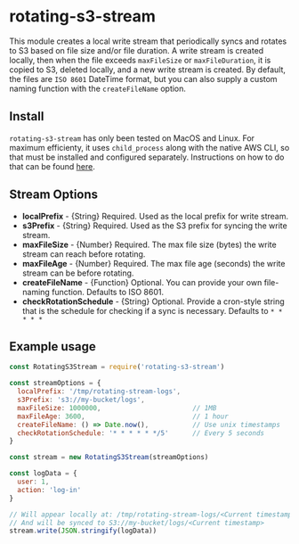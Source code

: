 # rotating-s3-stream

This module creates a local write stream that periodically syncs and rotates to S3 based on file size and/or file duration. A write stream is created locally, then when the file exceeds `maxFileSize` or `maxFileDuration`, it is copied to S3, deleted locally, and a new write stream is created. By default, the files are `ISO 8601` DateTime format, but you can also supply a custom naming function with the `createFileName` option.

## Install
`rotating-s3-stream` has only been tested on MacOS and Linux. For maximum efficienty, it uses `child_process` along with the native AWS CLI, so that must be installed and configured separately. Instructions on how to do that can be found [here](http://docs.aws.amazon.com/cli/latest/userguide/installing.html).

## Stream Options
- **localPrefix** - {String} Required. Used as the local prefix for write stream.
- **s3Prefix** - {String} Required. Used as the S3 prefix for syncing the write stream.
- **maxFileSize** - {Number} Required. The max file size (bytes) the write stream can reach before rotating.
- **maxFileAge** - {Number} Required. The max file age (seconds) the write stream can be before rotating.
- **createFileName** - {Function} Optional. You can provide your own file-naming function. Defaults to ISO 8601.
- **checkRotationSchedule** - {String} Optional. Provide a cron-style string that is the schedule for checking if a sync is necessary. Defaults to `* * * * *`

## Example usage
```javascript
const RotatingS3Stream = require('rotating-s3-stream')

const streamOptions = {
  localPrefix: '/tmp/rotating-stream-logs',
  s3Prefix: 's3://my-bucket/logs',
  maxFileSize: 1000000,                       // 1MB
  maxFileAge: 3600,                           // 1 hour
  createFileName: () => Date.now(),           // Use unix timestamps
  checkRotationSchedule: '* * * * * */5'      // Every 5 seconds
}

const stream = new RotatingS3Stream(streamOptions)

const logData = {
  user: 1,
  action: 'log-in'
}

// Will appear locally at: /tmp/rotating-stream-logs/<Current timestamp>
// And will be synced to S3://my-bucket/logs/<Current timestamp>
stream.write(JSON.stringify(logData))
```
